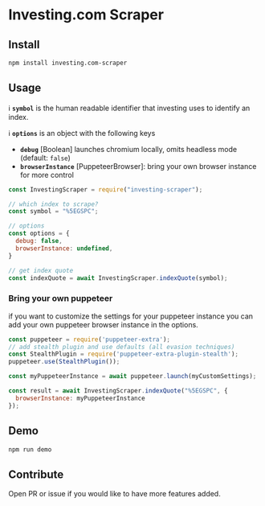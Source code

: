 # Investing.com Scraper

## Install

```bash
npm install investing.com-scraper
```

## Usage

ℹ **`symbol`** is the human readable identifier that investing uses to identify an index.

ℹ **`options`** is an object with the following keys
- **`debug`** [Boolean] launches chromium locally, omits headless mode (default: `false`)
- **`browserInstance`** [PuppeteerBrowser]: bring your own browser instance for more control

```js
const InvestingScraper = require("investing-scraper");

// which index to scrape?
const symbol = "%5EGSPC";

// options
const options = {
  debug: false,
  browserInstance: undefined,
}

// get index quote
const indexQuote = await InvestingScraper.indexQuote(symbol);

```

### Bring your own puppeteer

if you want to customize the settings for your puppeteer instance you can add your own puppeteer browser instance in the options.

```js
const puppeteer = require('puppeteer-extra');
// add stealth plugin and use defaults (all evasion techniques)
const StealthPlugin = require('puppeteer-extra-plugin-stealth');
puppeteer.use(StealthPlugin());

const myPuppeteerInstance = await puppeteer.launch(myCustomSettings);

const result = await InvestingScraper.indexQuote("%5EGSPC", {
  browserInstance: myPuppeteerInstance
});
```

## Demo

```bash
npm run demo
```

## Contribute

Open PR or issue if you would like to have more features added.
